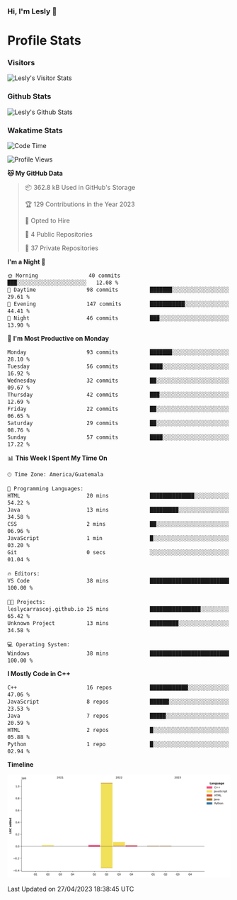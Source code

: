 ### Hi, I'm Lesly 👋


# Profile Stats

### Visitors
![Lesly's Visitor Stats](https://komarev.com/ghpvc/?username=leslycarrascoj&color=blue&style=for-the-badge&label=VIEWS)

### Github Stats
![Lesly's  Github Stats](https://github-readme-stats.vercel.app/api?username=leslycarrascoj&hide=contribs,issues,stars&count_private=true&include_all_commits=true&show_icons=true&theme=tokyonight)

### Wakatime Stats

<!--START_SECTION:waka-->
![Code Time](http://img.shields.io/badge/Code%20Time-267%20hrs%2044%20mins-blue)

![Profile Views](http://img.shields.io/badge/Profile%20Views-0-blue)

**🐱 My GitHub Data** 

> 📦 362.8 kB Used in GitHub's Storage 
 > 
> 🏆 129 Contributions in the Year 2023
 > 
> 💼 Opted to Hire
 > 
> 📜 4 Public Repositories 
 > 
> 🔑 37 Private Repositories 
 > 
**I'm a Night 🦉** 

```text
🌞 Morning                40 commits          ███░░░░░░░░░░░░░░░░░░░░░░   12.08 % 
🌆 Daytime                98 commits          ███████░░░░░░░░░░░░░░░░░░   29.61 % 
🌃 Evening                147 commits         ███████████░░░░░░░░░░░░░░   44.41 % 
🌙 Night                  46 commits          ███░░░░░░░░░░░░░░░░░░░░░░   13.90 % 
```
📅 **I'm Most Productive on Monday** 

```text
Monday                   93 commits          ███████░░░░░░░░░░░░░░░░░░   28.10 % 
Tuesday                  56 commits          ████░░░░░░░░░░░░░░░░░░░░░   16.92 % 
Wednesday                32 commits          ██░░░░░░░░░░░░░░░░░░░░░░░   09.67 % 
Thursday                 42 commits          ███░░░░░░░░░░░░░░░░░░░░░░   12.69 % 
Friday                   22 commits          ██░░░░░░░░░░░░░░░░░░░░░░░   06.65 % 
Saturday                 29 commits          ██░░░░░░░░░░░░░░░░░░░░░░░   08.76 % 
Sunday                   57 commits          ████░░░░░░░░░░░░░░░░░░░░░   17.22 % 
```


📊 **This Week I Spent My Time On** 

```text
🕑︎ Time Zone: America/Guatemala

💬 Programming Languages: 
HTML                     20 mins             ██████████████░░░░░░░░░░░   54.22 % 
Java                     13 mins             █████████░░░░░░░░░░░░░░░░   34.58 % 
CSS                      2 mins              ██░░░░░░░░░░░░░░░░░░░░░░░   06.96 % 
JavaScript               1 min               █░░░░░░░░░░░░░░░░░░░░░░░░   03.20 % 
Git                      0 secs              ░░░░░░░░░░░░░░░░░░░░░░░░░   01.04 % 

🔥 Editors: 
VS Code                  38 mins             █████████████████████████   100.00 % 

🐱‍💻 Projects: 
leslycarrascoj.github.io 25 mins             ████████████████░░░░░░░░░   65.42 % 
Unknown Project          13 mins             █████████░░░░░░░░░░░░░░░░   34.58 % 

💻 Operating System: 
Windows                  38 mins             █████████████████████████   100.00 % 
```

**I Mostly Code in C++** 

```text
C++                      16 repos            ████████████░░░░░░░░░░░░░   47.06 % 
JavaScript               8 repos             ██████░░░░░░░░░░░░░░░░░░░   23.53 % 
Java                     7 repos             █████░░░░░░░░░░░░░░░░░░░░   20.59 % 
HTML                     2 repos             █░░░░░░░░░░░░░░░░░░░░░░░░   05.88 % 
Python                   1 repo              █░░░░░░░░░░░░░░░░░░░░░░░░   02.94 % 
```



**Timeline**

![Lines of Code chart](https://raw.githubusercontent.com/leslycarrascoj/leslycarrascoj/main/assets/bar_graph.png)


 Last Updated on 27/04/2023 18:38:45 UTC
<!--END_SECTION:waka-->

